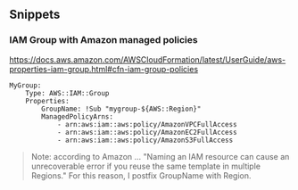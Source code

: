 ## Snippets

### IAM Group with Amazon managed policies
https://docs.aws.amazon.com/AWSCloudFormation/latest/UserGuide/aws-properties-iam-group.html#cfn-iam-group-policies

    MyGroup:
        Type: AWS::IAM::Group
        Properties: 
            GroupName: !Sub "mygroup-${AWS::Region}"
            ManagedPolicyArns: 
                - arn:aws:iam::aws:policy/AmazonVPCFullAccess
                - arn:aws:iam::aws:policy/AmazonEC2FullAccess
                - arn:aws:iam::aws:policy/AmazonS3FullAccess

> Note: according to Amazon ... "Naming an IAM resource can cause an unrecoverable error if you reuse the same template in multiple Regions." For this reason, I postfix GroupName with Region.
